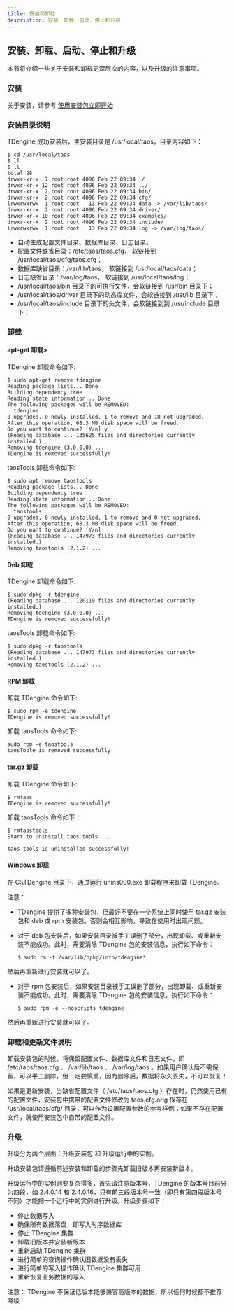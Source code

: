 ```yaml
---
title: 安装和卸载
description: 安装、卸载、启动、停止和升级
---
```


## 安装、卸载、启动、停止和升级

本节将介绍一些关于安装和卸载更深层次的内容，以及升级的注意事项。

### 安装

关于安装，请参考 [使用安装包立即开始](../../get-started/package)



### 安装目录说明

TDengine 成功安装后，主安装目录是 /usr/local/taos，目录内容如下：

```
$ cd /usr/local/taos
$ ll
$ ll
total 28
drwxr-xr-x  7 root root 4096 Feb 22 09:34 ./
drwxr-xr-x 12 root root 4096 Feb 22 09:34 ../
drwxr-xr-x  2 root root 4096 Feb 22 09:34 bin/
drwxr-xr-x  2 root root 4096 Feb 22 09:34 cfg/
lrwxrwxrwx  1 root root   13 Feb 22 09:34 data -> /var/lib/taos/
drwxr-xr-x  2 root root 4096 Feb 22 09:34 driver/
drwxr-xr-x 10 root root 4096 Feb 22 09:34 examples/
drwxr-xr-x  2 root root 4096 Feb 22 09:34 include/
lrwxrwxrwx  1 root root   13 Feb 22 09:34 log -> /var/log/taos/
```

- 自动生成配置文件目录、数据库目录、日志目录。
- 配置文件缺省目录：/etc/taos/taos.cfg， 软链接到 /usr/local/taos/cfg/taos.cfg；
- 数据库缺省目录：/var/lib/taos， 软链接到 /usr/local/taos/data；
- 日志缺省目录：/var/log/taos， 软链接到 /usr/local/taos/log；
- /usr/local/taos/bin 目录下的可执行文件，会软链接到 /usr/bin 目录下；
- /usr/local/taos/driver 目录下的动态库文件，会软链接到 /usr/lib 目录下；
- /usr/local/taos/include 目录下的头文件，会软链接到到 /usr/include 目录下；

### 卸载

#### apt-get 卸载>

TDengine 卸载命令如下:

```
$ sudo apt-get remove tdengine
Reading package lists... Done
Building dependency tree       
Reading state information... Done
The following packages will be REMOVED:
  tdengine
0 upgraded, 0 newly installed, 1 to remove and 18 not upgraded.
After this operation, 68.3 MB disk space will be freed.
Do you want to continue? [Y/n] y
(Reading database ... 135625 files and directories currently installed.)
Removing tdengine (3.0.0.0) ...
TDengine is removed successfully!

```

taosTools 卸载命令如下:

```
$ sudo apt remove taostools
Reading package lists... Done
Building dependency tree
Reading state information... Done
The following packages will be REMOVED:
  taostools
0 upgraded, 0 newly installed, 1 to remove and 0 not upgraded.
After this operation, 68.3 MB disk space will be freed.
Do you want to continue? [Y/n]
(Reading database ... 147973 files and directories currently installed.)
Removing taostools (2.1.2) ...
```

#### Deb 卸载

TDengine 卸载命令如下:

```
$ sudo dpkg -r tdengine
(Reading database ... 120119 files and directories currently installed.)
Removing tdengine (3.0.0.0) ...
TDengine is removed successfully!

```

taosTools 卸载命令如下:

```
$ sudo dpkg -r taostools
(Reading database ... 147973 files and directories currently installed.)
Removing taostools (2.1.2) ...
```

#### RPM 卸载

卸载 TDengine 命令如下:

```
$ sudo rpm -e tdengine
TDengine is removed successfully!
```

卸载 taosTools 命令如下:

```
sudo rpm -e taostools
taosToole is removed successfully!
```

#### tar.gz 卸载

卸载 TDengine 命令如下:

```
$ rmtaos
TDengine is removed successfully!
```

卸载 taosTools 命令如下：

```
$ rmtaostools
Start to uninstall taos tools ...

taos tools is uninstalled successfully!
```

#### Windows 卸载
在 C:\TDengine 目录下，通过运行 unins000.exe 卸载程序来卸载 TDengine。


注意：

- TDengine 提供了多种安装包，但最好不要在一个系统上同时使用 tar.gz 安装包和 deb 或 rpm 安装包。否则会相互影响，导致在使用时出现问题。

- 对于 deb 包安装后，如果安装目录被手工误删了部分，出现卸载、或重新安装不能成功。此时，需要清除 TDengine 包的安装信息，执行如下命令：

  ```
  $ sudo rm -f /var/lib/dpkg/info/tdengine*
  ```

然后再重新进行安装就可以了。

- 对于 rpm 包安装后，如果安装目录被手工误删了部分，出现卸载、或重新安装不能成功。此时，需要清除 TDengine 包的安装信息，执行如下命令：

  ```
  $ sudo rpm -e --noscripts tdengine
  ```

然后再重新进行安装就可以了。


### 卸载和更新文件说明

卸载安装包的时候，将保留配置文件、数据库文件和日志文件，即 /etc/taos/taos.cfg 、 /var/lib/taos 、 /var/log/taos 。如果用户确认后不需保留，可以手工删除，但一定要慎重，因为删除后，数据将永久丢失，不可以恢复！

如果是更新安装，当缺省配置文件（ /etc/taos/taos.cfg ）存在时，仍然使用已有的配置文件，安装包中携带的配置文件修改为 taos.cfg.orig 保存在 /usr/local/taos/cfg/ 目录，可以作为设置配置参数的参考样例；如果不存在配置文件，就使用安装包中自带的配置文件。

### 升级
升级分为两个层面：升级安装包 和 升级运行中的实例。

升级安装包请遵循前述安装和卸载的步骤先卸载旧版本再安装新版本。

升级运行中的实例则要复杂得多，首先请注意版本号，TDengine 的版本号目前分为四段，如 2.4.0.14 和 2.4.0.16，只有前三段版本号一致（即只有第四段版本号不同）才能把一个运行中的实例进行升级。升级步骤如下：
- 停止数据写入
- 确保所有数据落盘，即写入时序数据库
- 停止 TDengine 集群
- 卸载旧版本并安装新版本
- 重新启动 TDengine 集群
- 进行简单的查询操作确认旧数据没有丢失 
- 进行简单的写入操作确认 TDengine 集群可用
- 重新恢复业务数据的写入

注意：
TDengine 不保证低版本能够兼容高版本的数据，所以任何时候都不推荐降级
